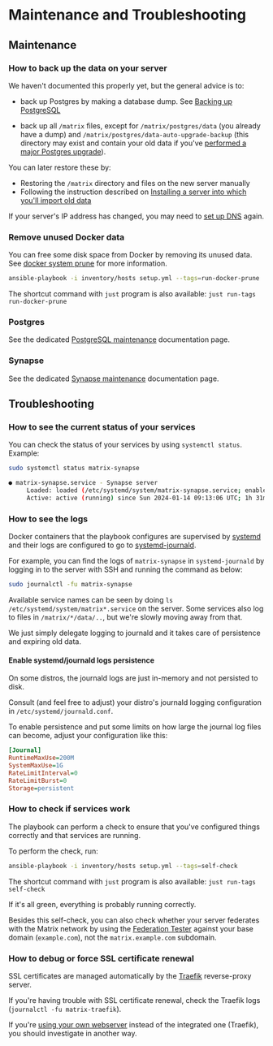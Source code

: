 <!--
SPDX-FileCopyrightText: 2018 Aaron Raimist
SPDX-FileCopyrightText: 2019 - 2020 MDAD project contributors
SPDX-FileCopyrightText: 2019 - 2024 Slavi Pantaleev
SPDX-FileCopyrightText: 2019 Noah Fleischmann
SPDX-FileCopyrightText: 2020 Marcel Partap
SPDX-FileCopyrightText: 2024 - 2025 Suguru Hirahara

SPDX-License-Identifier: AGPL-3.0-or-later
-->

# Maintenance and Troubleshooting

## Maintenance

### How to back up the data on your server

We haven't documented this properly yet, but the general advice is to:

- back up Postgres by making a database dump. See [Backing up PostgreSQL](maintenance-postgres.md#backing-up-postgresql)

- back up all `/matrix` files, except for `/matrix/postgres/data` (you already have a dump) and `/matrix/postgres/data-auto-upgrade-backup` (this directory may exist and contain your old data if you've [performed a major Postgres upgrade](maintenance-postgres.md#upgrading-postgresql)).

You can later restore these by:

- Restoring the `/matrix` directory and files on the new server manually
- Following the instruction described on [Installing a server into which you'll import old data](installing.md#installing-a-server-into-which-youll-import-old-data)

If your server's IP address has changed, you may need to [set up DNS](configuring-dns.md) again.

### Remove unused Docker data

You can free some disk space from Docker by removing its unused data. See [docker system prune](https://docs.docker.com/engine/reference/commandline/system_prune/) for more information.

```sh
ansible-playbook -i inventory/hosts setup.yml --tags=run-docker-prune
```

The shortcut command with `just` program is also available: `just run-tags run-docker-prune`

### Postgres

See the dedicated [PostgreSQL maintenance](maintenance-postgres.md) documentation page.

### Synapse

See the dedicated [Synapse maintenance](maintenance-synapse.md) documentation page.

## Troubleshooting

### How to see the current status of your services

You can check the status of your services by using `systemctl status`. Example:

```sh
sudo systemctl status matrix-synapse

● matrix-synapse.service - Synapse server
     Loaded: loaded (/etc/systemd/system/matrix-synapse.service; enabled; vendor preset: enabled)
     Active: active (running) since Sun 2024-01-14 09:13:06 UTC; 1h 31min ago
```

### How to see the logs

Docker containers that the playbook configures are supervised by [systemd](https://wiki.archlinux.org/title/Systemd) and their logs are configured to go to [systemd-journald](https://wiki.archlinux.org/title/Systemd/Journal).

For example, you can find the logs of `matrix-synapse` in `systemd-journald` by logging in to the server with SSH and running the command as below:

```sh
sudo journalctl -fu matrix-synapse
```

Available service names can be seen by doing `ls /etc/systemd/system/matrix*.service` on the server. Some services also log to files in `/matrix/*/data/..`, but we're slowly moving away from that.

We just simply delegate logging to journald and it takes care of persistence and expiring old data.

#### Enable systemd/journald logs persistence

On some distros, the journald logs are just in-memory and not persisted to disk.

Consult (and feel free to adjust) your distro's journald logging configuration in `/etc/systemd/journald.conf`.

To enable persistence and put some limits on how large the journal log files can become, adjust your configuration like this:

```ini
[Journal]
RuntimeMaxUse=200M
SystemMaxUse=1G
RateLimitInterval=0
RateLimitBurst=0
Storage=persistent
```

### How to check if services work

The playbook can perform a check to ensure that you've configured things correctly and that services are running.

To perform the check, run:

```sh
ansible-playbook -i inventory/hosts setup.yml --tags=self-check
```

The shortcut command with `just` program is also available: `just run-tags self-check`

If it's all green, everything is probably running correctly.

Besides this self-check, you can also check whether your server federates with the Matrix network by using the [Federation Tester](https://federationtester.matrix.org/) against your base domain (`example.com`), not the `matrix.example.com` subdomain.

### How to debug or force SSL certificate renewal

SSL certificates are managed automatically by the [Traefik](https://doc.traefik.io/traefik/) reverse-proxy server.

If you're having trouble with SSL certificate renewal, check the Traefik logs (`journalctl -fu matrix-traefik`).

If you're [using your own webserver](configuring-playbook-own-webserver.md) instead of the integrated one (Traefik), you should investigate in another way.
